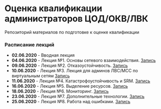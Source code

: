 # Оценка квалификации администраторов ЦОД/ОКВ/ЛВК
Репозиторий материалов по подготовке к оценке квалификации 
### Расписание лекций
- **02.06.2020** - Вводная лекция
- **04.06.2020** - Лекция №1. Основы сетевого взаимодействия. [Запись](https://meet60105666.adobeconnect.com/ppfhp1kbd1x8/)
- **09.06.2020** - Лекция №2. Отказоустойчивость. [Запись](https://meet60105666.adobeconnect.com/pi0n0inextxu/)
- **10.06.2020** - Лекция №3. Лекция для админов ЛВС/МСС по виртуальным сетям [Запись](https://meet60105666.adobeconnect.com/pjezwvulcaaw/)
- **11.06.2020** - Лекция №4. Катастрофоустойчивость и SRM. [Запись](https://meet60105666.adobeconnect.com/pq8g13xzfpb1/)
- **16.06.2020** - Лекция №5. Выделение ресурсов. [Запись](https://meet60105666.adobeconnect.com/px77t6we7rf8/)
- **18.06.2020** - Лекция №6. Мониторинг. [Запись](https://meet60105666.adobeconnect.com/pjcu85excifl/)
- **23.06.2020** - Лекция №7. Дополнительные технологии. [Запись](https://meet60105666.adobeconnect.com/po5x9j7agxvk/)
- **25.06.2020** - Лекция №8. Работа над ошибками. [Запись](https://meet60105666.adobeconnect.com/ppiha7x261o8/)
